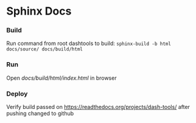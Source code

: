 # Sphinx Docs

### Build

Run command from root dashtools to build: `sphinx-build -b html docs/source/ docs/build/html`

### Run

Open _docs/build/html/index.html_ in browser

### Deploy

Verify build passed on https://readthedocs.org/projects/dash-tools/ after pushing changed to github
